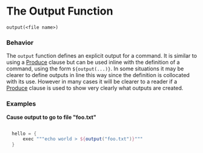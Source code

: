 # The Output Function

    
    output(<file name>)
    

### Behavior

The `output` function defines an explicit output for a command. It is similar to using a [Produce](Language/Produce) clause but can be used inline with the definition of a command, using the form `${output(...)}`. In some situations it may be clearer to define outputs in line this way since the definition is collocated with its use. However in many cases it will be clearer to a reader if a [Produce](Language/Produce) clause is used to show very clearly what outputs are created.

### Examples

**Cause output to go to file "foo.txt"**
```groovy 

  hello = {
      exec """echo world > ${output("foo.txt")}"""
  }
```
